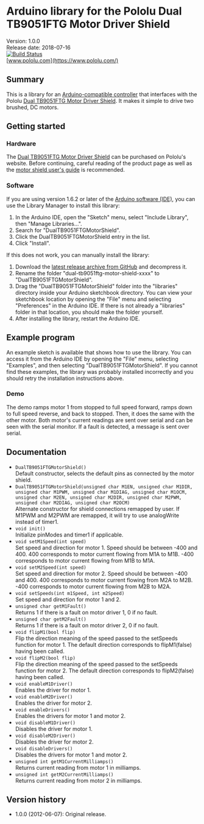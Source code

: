 # Arduino library for the Pololu Dual TB9051FTG Motor Driver Shield

Version: 1.0.0 <br>
Release date: 2018-07-16 <br>
[![Build Status](https://travis-ci.org/pololu/dual-tb9051ftg-motor-shield.svg?branch=master)](https://travis-ci.org/pololu/dual-tb9051ftg-motor-shield) <br>
[www.pololu.com](https://www.pololu.com/)

## Summary

This is a library for an
[Arduino-compatible controller](https://www.pololu.com/arduino) that
interfaces with the Pololu
[Dual TB9051FTG Motor Driver Shield](https://www.pololu.com/catalog/product/2520). It
makes it simple to drive two brushed, DC motors.

## Getting started

### Hardware

The
[Dual TB9051FTG Motor Driver Shield](https://www.pololu.com/catalog/product/2520)
can be purchased on Pololu's website. Before continuing, careful
reading of the product page as well as the
[motor shield user's guide](https://www.pololu.com/docs/0J55) is
recommended.

### Software

If you are using version 1.6.2 or later of the
[Arduino software (IDE)](https://www.arduino.cc/en/Main/Software), you can use
the Library Manager to install this library:

1. In the Arduino IDE, open the "Sketch" menu, select "Include Library", then
   "Manage Libraries...".
2. Search for "DualTB9051FTGMotorShield".
3. Click the DualTB9051FTGMotorShield entry in the list.
4. Click "Install".

If this does not work, you can manually install the library:

1. Download the
   [latest release archive from GitHub](https://github.com/pololu/dual-tb9051ftg-motor-shield/releases)
   and decompress it.
2. Rename the folder "dual-tb9051ftg-motor-shield-xxxx" to "DualTB9051FTGMotorShield".
3. Drag the "DualTB9051FTGMotorShield" folder into the "libraries" directory inside your
   Arduino sketchbook directory. You can view your sketchbook location by
   opening the "File" menu and selecting "Preferences" in the Arduino IDE. If
   there is not already a "libraries" folder in that location, you should make
   the folder yourself.
4. After installing the library, restart the Arduino IDE.

## Example program

An example sketch is available that shows how to use the library.  You
can access it from the Arduino IDE by opening the "File" menu,
selecting "Examples", and then selecting "DualTB9051FTGMotorShield".  If
you cannot find these examples, the library was probably installed
incorrectly and you should retry the installation instructions above.


### Demo

The demo ramps motor 1 from stopped to full speed forward, ramps down
to full speed reverse, and back to stopped. Then, it does the same
with the other motor. Both motor's current readings are sent over
serial and can be seen with the serial monitor. If a fault is
detected, a message is sent over serial.

## Documentation

- `DualTB9051FTGMotorShield()` <br> Default constructor, selects the
  default pins as connected by the motor shield.
- `DualTB9051FTGMotorShield(unsigned char M1EN, unsigned char M1DIR,
  unsigned char M1PWM, unsigned char M1DIAG, unsigned char M1OCM,
  unsigned char M2EN, unsigned char M2DIR, unsigned char M2PWM,
  unsigned char M2DIAG, unsigned char M2OCM)` <br>
  Alternate constructor for shield connections remapped by user. If M1PWM
  and M2PWM are remapped, it will try to use analogWrite instead of timer1.
- `void init()` <br> Initialize pinModes and timer1 if applicable.
- `void setM1Speed(int speed)` <br> Set speed and direction for
  motor 1. Speed should be between -400 and 400. 400 corresponds to
  motor current flowing from M1A to M1B. -400 corresponds to motor
  current flowing from M1B to M1A.
- `void setM2Speed(int speed)` <br> Set speed and direction for
  motor 2. Speed should be between -400 and 400. 400 corresponds to
  motor current flowing from M2A to M2B. -400 corresponds to motor
  current flowing from M2B to M2A.
- `void setSpeeds(int m1Speed, int m2Speed)` <br> Set speed and
  direction for motor 1 and 2.
- `unsigned char getM1Fault()` <br> Returns 1 if there is a fault on motor
  driver 1, 0 if no fault.
- `unsigned char getM2Fault()` <br> Returns 1 if there is a fault on motor
  driver 2, 0 if no fault.
- `void flipM1(bool flip)` <br> Flip the direction meaning of the speed
  passed to the setSpeeds function for motor 1. The default direction
  corresponds to flipM1(false) having been called.
- `void flipM2(bool flip)` <br> Flip the direction meaning of the speed
  passed to the setSpeeds function for motor 2. The default direction
  corresponds to flipM2(false) having been called.
- `void enableM1Driver()` <br> Enables the driver for motor 1.
- `void enableM2Driver()` <br> Enables the driver for motor 2.
- `void enableDrivers()` <br> Enables the drivers for motor 1 and
  motor 2.
- `void disableM1Driver()` <br> Disables the driver for motor 1.
- `void disableM2Driver()` <br> Disables the driver for motor 2.
- `void disableDrivers()` <br> Disables the drivers for motor 1 and
  motor 2.
- `unsigned int getM1CurrentMilliamps()` <br> Returns current reading
  from motor 1 in milliamps.
- `unsigned int getM2CurrentMilliamps()` <br> Returns current reading
  from motor 2 in milliamps.

## Version history

* 1.0.0 (2012-06-07): Original release.
